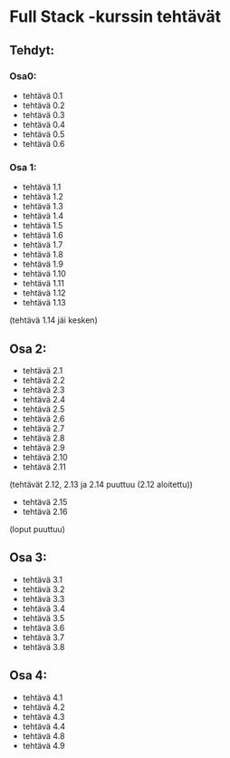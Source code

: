 # Full Stack -kurssin tehtävät
## Tehdyt:
### Osa0:
- tehtävä 0.1
- tehtävä 0.2
- tehtävä 0.3
- tehtävä 0.4
- tehtävä 0.5
- tehtävä 0.6

### Osa 1:
- tehtävä 1.1
- tehtävä 1.2
- tehtävä 1.3
- tehtävä 1.4
- tehtävä 1.5
- tehtävä 1.6
- tehtävä 1.7
- tehtävä 1.8
- tehtävä 1.9
- tehtävä 1.10
- tehtävä 1.11
- tehtävä 1.12
- tehtävä 1.13

(tehtävä 1.14 jäi kesken)

## Osa 2:
- tehtävä 2.1
- tehtävä 2.2
- tehtävä 2.3
- tehtävä 2.4
- tehtävä 2.5
- tehtävä 2.6
- tehtävä 2.7
- tehtävä 2.8
- tehtävä 2.9
- tehtävä 2.10
- tehtävä 2.11

(tehtävät 2.12, 2.13 ja 2.14 puuttuu (2.12 aloitettu))

- tehtävä 2.15
- tehtävä 2.16

(loput puuttuu)

## Osa 3:
- tehtävä 3.1
- tehtävä 3.2
- tehtävä 3.3
- tehtävä 3.4
- tehtävä 3.5
- tehtävä 3.6
- tehtävä 3.7
- tehtävä 3.8

## Osa 4:
- tehtävä 4.1
- tehtävä 4.2
- tehtävä 4.3
- tehtävä 4.4
- tehtävä 4.8
- tehtävä 4.9

